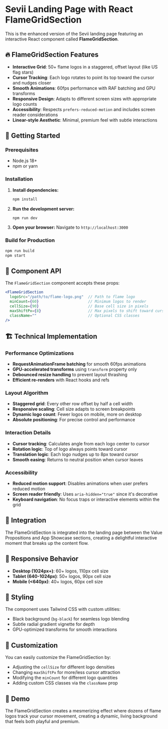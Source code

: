 # Sevii Landing Page with React FlameGridSection

This is the enhanced version of the Sevii landing page featuring an interactive React component called **FlameGridSection**.

## 🔥 FlameGridSection Features

- **Interactive Grid**: 50+ flame logos in a staggered, offset layout (like US flag stars)
- **Cursor Tracking**: Each logo rotates to point its top toward the cursor and nudges closer
- **Smooth Animations**: 60fps performance with RAF batching and GPU transforms
- **Responsive Design**: Adapts to different screen sizes with appropriate logo counts
- **Accessibility**: Respects `prefers-reduced-motion` and includes screen reader considerations
- **Linear-style Aesthetic**: Minimal, premium feel with subtle interactions

## 🚀 Getting Started

### Prerequisites
- Node.js 18+ 
- npm or yarn

### Installation

1. **Install dependencies:**
   ```bash
   npm install
   ```

2. **Run the development server:**
   ```bash
   npm run dev
   ```

3. **Open your browser:**
   Navigate to `http://localhost:3000`

### Build for Production

```bash
npm run build
npm start
```

## 🎨 Component API

The `FlameGridSection` component accepts these props:

```jsx
<FlameGridSection
  logoSrc="/path/to/flame-logo.png"  // Path to flame logo
  minCount={60}                      // Minimum logos to render
  cellSize={90}                      // Base cell size in pixels
  maxShiftPx={8}                     // Max pixels to shift toward cursor
  className=""                       // Optional CSS classes
/>
```

## 🏗️ Technical Implementation

### Performance Optimizations
- **RequestAnimationFrame batching** for smooth 60fps animations
- **GPU-accelerated transforms** using `transform` property only
- **Debounced resize handling** to prevent layout thrashing
- **Efficient re-renders** with React hooks and refs

### Layout Algorithm
- **Staggered grid**: Every other row offset by half a cell width
- **Responsive scaling**: Cell size adapts to screen breakpoints
- **Dynamic logo count**: Fewer logos on mobile, more on desktop
- **Absolute positioning**: For precise control and performance

### Interaction Details
- **Cursor tracking**: Calculates angle from each logo center to cursor
- **Rotation logic**: Top of logo always points toward cursor
- **Translation logic**: Each logo nudges up to 8px toward cursor
- **Smooth easing**: Returns to neutral position when cursor leaves

### Accessibility
- **Reduced motion support**: Disables animations when user prefers reduced motion
- **Screen reader friendly**: Uses `aria-hidden="true"` since it's decorative
- **Keyboard navigation**: No focus traps or interactive elements within the grid

## 🎯 Integration

The FlameGridSection is integrated into the landing page between the Value Propositions and App Showcase sections, creating a delightful interactive moment that breaks up the content flow.

## 📱 Responsive Behavior

- **Desktop (1024px+)**: 60+ logos, 110px cell size
- **Tablet (640-1024px)**: 50+ logos, 90px cell size  
- **Mobile (<640px)**: 40+ logos, 60px cell size

## 🎨 Styling

The component uses Tailwind CSS with custom utilities:
- Black background (`bg-black`) for seamless logo blending
- Subtle radial gradient vignette for depth
- GPU-optimized transforms for smooth interactions

## 🔧 Customization

You can easily customize the FlameGridSection by:
- Adjusting the `cellSize` for different logo densities
- Changing `maxShiftPx` for more/less cursor attraction
- Modifying the `minCount` for different logo quantities
- Adding custom CSS classes via the `className` prop

## 🌟 Demo

The FlameGridSection creates a mesmerizing effect where dozens of flame logos track your cursor movement, creating a dynamic, living background that feels both playful and premium.
